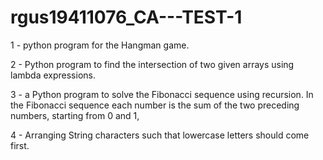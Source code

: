 # rgus19411076_CA---TEST-1
1 - python program for the Hangman game.


2 - Python program to find the intersection of two given arrays using lambda expressions.


3 - a Python program to solve the Fibonacci sequence using recursion. In the Fibonacci sequence each number is the sum of the two preceding numbers, starting from 0 and 1,


4 - Arranging String characters such that lowercase letters should come first.
